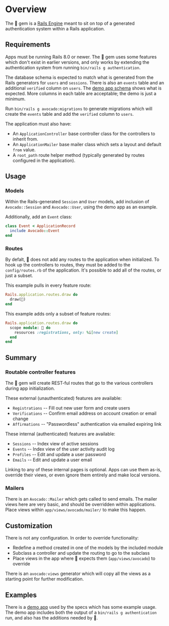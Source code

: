 # Overview

The 🥑 gem is a [Rails Engine] meant to sit on top of a generated authentication
system within a Rails application.

## Requirements

Apps must be running Rails 8.0 or newer. The 🥑 gem uses some features which
don't exist in earlier versions, and only works by extending the authentication
system from running `bin/rails g authentication`.

The database schema is expected to match what is generated from the Rails
generators for `users` and `sessions`. There is also an `events` table and an
additional `verified` column on `users`. The [demo app schema] shows what is
expected. More columns in each table are acceptable; the demo is just a minimum.

Run `bin/rails g avocado:migrations` to generate migrations which will create
the `events` table and add the `verified` column to `users`.

The application must also have:

- An `ApplicationController` base controller class for the controllers to
  inherit from.
- An `ApplicationMailer` base mailer class which sets a layout and default
  `from` value.
- A `root_path` route helper method (typically generated by routes configured in
  the application).

## Usage

### Models

Within the Rails-generated `Session` and `User` models, add inclusion of
`Avocado::Session` and `Avocado::User`, using the demo app as an example.

Additionally, add an `Event` class:

```ruby
class Event < ApplicationRecord
  include Avocado::Event
end
```

### Routes

By defalt, 🥑 does not add any routes to the application when initialized. To
hook up the controllers to routes, they must be added to the `config/routes.rb`
of the application. It's possible to add all of the routes, or just a subset.

This example pulls in every feature route:

```ruby
Rails.application.routes.draw do
  draw(🥑)
end
```

This example adds only a subset of feature routes:

```ruby
Rails.application.routes.draw do
  scope module: 🥑 do
    resources :registrations, only: %i[new create]
  end
end
```

## Summary

### Routable controller features

The 🥑 gem will create REST-ful routes that go to the various controllers during
app initialization.

These external (unauthenticated) features are available:

- `Registrations` -- Fill out new user form and create users
- `Verifications` -- Confirm email address on account creation or email change
- `Affirmations` -- "Passwordless" authentication via emailed expiring link

These internal (authenticated) features are available:

- `Sessions` -- Index view of active sessions
- `Events` -- Index view of the user activity audit log
- `Profiles` -- Edit and update a user password
- `Emails` -- Edit and update a user email

Linking to any of these internal pages is optional. Apps can use them as-is,
override their views, or even ignore them entirely and make local versions.

### Mailers

There is an `Avocado::Mailer` which gets called to send emails. The mailer views
here are very basic, and should be overridden within applications. Place views
within `app/views/avocado/mailer/` to make this happen.

## Customization

There is not any configuration. In order to override functionality:

- Redefine a method created in one of the models by the included module
- Subclass a controller and update the routing to go to the subclass
- Place views in the app where 🥑 expects them (`app/views/avocado`) to override

There is an `avocado:views` generator which will copy all the views as a
starting point for further modification.

## Examples

There is a [demo app] used by the specs which has some example usage. The demo
app includes both the output of a `bin/rails g authentication` run, and also has
the additions needed by 🥑.

[demo app schema]: https://github.com/tcuwp/avocado/blob/main/spec/internal/db/schema.rb
[demo app]: https://github.com/tcuwp/avocado/blob/main/spec/internal
[Rails Engine]: https://guides.rubyonrails.org/engines.html#what-are-engines-questionmark
